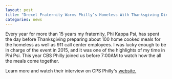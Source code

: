 ```yaml
---
layout: post
title: "Drexel Fraternity Warms Philly’s Homeless With Thanksgiving Dinners"
categories: news
---
```


Every year for more than 15 years my fraternity, Phi Kappa Psi, has spent the day before Thanksgiving preparing about 100 home cooked meals for the homeless as well as 911 call center employees. I was lucky enough to be in charge of the event in 2015, and it was one of the highlights of my time in Phi Psi. This year CBS Philly joined us before 7:00AM to watch how the all the meals come together.

Learn more and watch their interview on CPS Philly's [website.](http://philadelphia.cbslocal.com/2016/11/23/drexel-fraternity-warms-phillys-homeless-with-thanksgiving-dinners/)